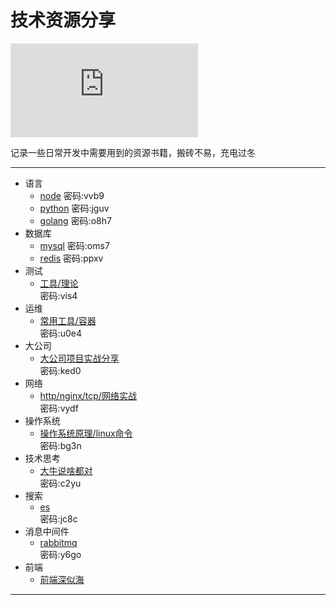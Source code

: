 # 技术资源分享

![g](https://www.easyicon.net/api/resizeApi.php?id=1219784&size=48)

记录一些日常开发中需要用到的资源书籍，搬砖不易，充电过冬
___
- 语言
    * [node](https://pan.baidu.com/s/1sRUuK1HdPQfIKidmu1CeTw) 
    密码:vvb9
    * [python](https://pan.baidu.com/s/1OzchU2zagCoz-wOyUfip6A)
    密码:jguv
    * [golang](https://pan.baidu.com/s/1YF4cIsZhltPRwGFUx72r2Q)
    密码:o8h7
- 数据库
    * [mysql](https://pan.baidu.com/s/13OoGyFuQIfbBC7O0Adi8uw)
    密码:oms7
    * [redis](https://pan.baidu.com/s/1AgPhYZavsnmS6Tc7MlsJ0w)
    密码:ppxv
- 测试
    * [工具/理论](https://pan.baidu.com/s/1ALtTY6H7ef6Eq73wyWDVVw)  
    密码:vis4
- 运维
    * [常用工具/容器](https://pan.baidu.com/s/1Qqaf-FI-7npocJkJySUBrA)  
    密码:u0e4
- 大公司
    * [大公司项目实战分享](https://pan.baidu.com/s/1GE0C_FSukjEpKHle0efCDw)  
    密码:ked0
- 网络 
    * [http/nginx/tcp/网络实战](https://pan.baidu.com/s/1PMuNggmpvC-8CCiiZWanZw)  
    密码:vydf
- 操作系统
    * [操作系统原理/linux命令](https://pan.baidu.com/s/1ItAXrpOETBKBMM4uMrXqWg)   
    密码:bg3n
- 技术思考
    * [大牛说啥都对](https://pan.baidu.com/s/1acFHs82rPcs_eeHcLDrA1Q)  
    密码:c2yu
- 搜索
    * [es](https://pan.baidu.com/s/1Kyh3teBM1CVVlzGOjhfWJQ)  
    密码:jc8c
- 消息中间件
    * [rabbitmq](https://pan.baidu.com/s/1inN9ywj1NVnUGTDj1rDyyA)  
    密码:y6go
- 前端 
    * [前端深似海](https://github.com/nieweidong/fetool)
___

